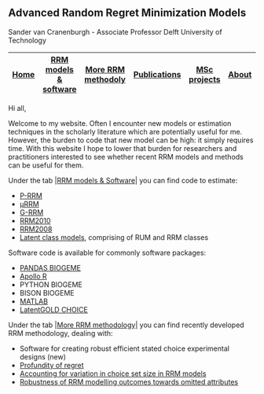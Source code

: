 ## Advanced Random Regret Minimization Models

 Sander van Cranenburgh - Associate Professor Delft University of Technology
 
| [Home]() | [RRM models & software](https://github.com/sandervancranenburgh/advancedRRMmodels/tree/main/RRM%20Models%20%26%20Software) | [More RRM methodoly](https://github.com/sandervancranenburgh/advancedRRMmodels/tree/main/RRM%20Methodology)  | [Publications](https://github.com/sandervancranenburgh/advancedRRMmodels/tree/main/Publications) | [MSc projects](https://github.com/sandervancranenburgh/advancedRRMmodels) | [About](https://www.tudelft.nl/tbm/onze-faculteit/engineering-systems-and-services/people/associate-professors/drir-s-sander-van-cranenburgh?0%5BL%5D=&cHash=b2ae04d80d909091b5ba2f09e70b0448) | [More](https://github.com/sandervancranenburgh/advancedRRMmodels)
--|--|--|--|--|--|--

Hi all,

Welcome to my website. Often I encounter new models or estimation techniques in the scholarly literature which are potentially useful for me. However, the burden to code that new model can be high: it simply requires time. With this website I hope to lower that burden for  researchers  and  practitioners interested to see whether recent RRM models and methods can be useful for them.

Under the tab |[RRM models & Software](https://github.com/sandervancranenburgh/advancedRRMmodels/RRM%20models%20%26%20Software)| you can find code to estimate:

-   [P-RRM](https://github.com/sandervancranenburgh/advancedRRMmodels/tree/main/RRM%20Models%20%26%20Software/P-RRM) 
-   [μRRM](https://github.com/sandervancranenburgh/advancedRRMmodels/tree/main/RRM%20Models%20%26%20Software/%C2%B5RRM)
-   [G-RRM](https://github.com/sandervancranenburgh/advancedRRMmodels/tree/main/RRM%20Models%20%26%20Software/G-RRM)
-   [RRM2010](https://github.com/sandervancranenburgh/advancedRRMmodels/tree/main/RRM%20Models%20%26%20Software/RRM2010)
-   [RRM2008](https://github.com/sandervancranenburgh/advancedRRMmodels/tree/main/RRM%20Models%20%26%20Software/RRM2008)
-   [Latent class models](https://github.com/sandervancranenburgh/advancedRRMmodels/tree/main/RRM%20Models%20%26%20Software/Latent%20class%20models), comprising of RUM and RRM classes

Software code is available for commonly software packages:

-   [PANDAS BIOGEME](http://biogeme.epfl.ch/)
-   [Apollo R](http://www.apollochoicemodelling.com/)
-   PYTHON BIOGEME
-   BISON BIOGEME
-   [MATLAB](http://nl.mathworks.com/products/matlab/)
-   [LatentGOLD CHOICE](http://www.statisticalinnovations.com/)


Under the tab |[More RRM methodology](https://github.com/sandervancranenburgh/advancedRRMmodels/tree/main/RRM%20Methodology)| you can find recently developed RRM methodology, dealing with:

-   Software for creating robust efficient stated choice experimental designs  (new)
-   [Profundity of regret](https://github.com/sandervancranenburgh/advancedRRMmodels/tree/main/RRM%20Methodology/Profundity%20of%20regret)
-   [Accounting for variation in choice set size in RRM models](https://github.com/sandervancranenburgh/advancedRRMmodels/tree/main/RRM%20Methodology/Variation%20in%20choice%20set%20size)
-   [Robustness of RRM modelling outcomes towards omitted attributes](https://github.com/sandervancranenburgh/advancedRRMmodels/tree/main/RRM%20Methodology/Robustness%20of%20RRM%20models)
